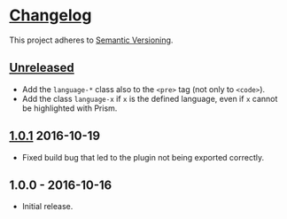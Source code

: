 # [Changelog](http://keepachangelog.com/)

This project adheres to [Semantic Versioning](http://semver.org/).

## [Unreleased][unreleased]
 * Add the `language-*` class also to the `<pre>` tag (not only to `<code>`).
 * Add the class `language-x` if `x` is the defined language, even if `x` cannot be highlighted with Prism.

## [1.0.1] 2016-10-19
 * Fixed build bug that led to the plugin not being exported correctly.

## 1.0.0 - 2016-10-16
* Initial release.

[unreleased]: https://github.com/valeriangalliat/markdown-it-highlightjs/compare/v1.0.1...HEAD
[1.0.1]: https://github.com/valeriangalliat/markdown-it-highlightjs/compare/v1.0.0...v1.0.1
